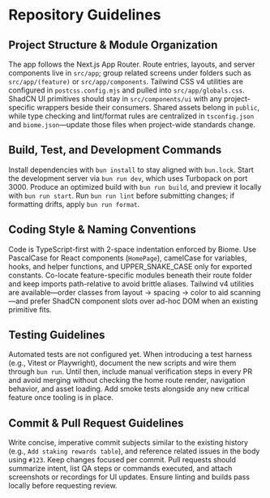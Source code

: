 # Repository Guidelines

## Project Structure & Module Organization
The app follows the Next.js App Router. Route entries, layouts, and server components live in `src/app`; group related screens under folders such as `src/app/(feature)` or `src/app/components`. Tailwind CSS v4 utilities are configured in `postcss.config.mjs` and pulled into `src/app/globals.css`. ShadCN UI primitives should stay in `src/components/ui` with any project-specific wrappers beside their consumers. Shared assets belong in `public`, while type checking and lint/format rules are centralized in `tsconfig.json` and `biome.json`—update those files when project-wide standards change.

## Build, Test, and Development Commands
Install dependencies with `bun install` to stay aligned with `bun.lock`. Start the development server via `bun run dev`, which uses Turbopack on port 3000. Produce an optimized build with `bun run build`, and preview it locally with `bun run start`. Run `bun run lint` before submitting changes; if formatting drifts, apply `bun run format`.

## Coding Style & Naming Conventions
Code is TypeScript-first with 2-space indentation enforced by Biome. Use PascalCase for React components (`HomePage`), camelCase for variables, hooks, and helper functions, and UPPER_SNAKE_CASE only for exported constants. Co-locate feature-specific modules beneath their route folder and keep imports path-relative to avoid brittle aliases. Tailwind v4 utilities are available—order classes from layout → spacing → color to aid scanning—and prefer ShadCN component slots over ad-hoc DOM when an existing primitive fits.

## Testing Guidelines
Automated tests are not configured yet. When introducing a test harness (e.g., Vitest or Playwright), document the new scripts and wire them through `bun run`. Until then, include manual verification steps in every PR and avoid merging without checking the home route render, navigation behavior, and asset loading. Add smoke tests alongside any new critical feature once tooling is in place.

## Commit & Pull Request Guidelines
Write concise, imperative commit subjects similar to the existing history (e.g., `Add staking rewards table`), and reference related issues in the body using `#123`. Keep changes focused per commit. Pull requests should summarize intent, list QA steps or commands executed, and attach screenshots or recordings for UI updates. Ensure linting and builds pass locally before requesting review.

